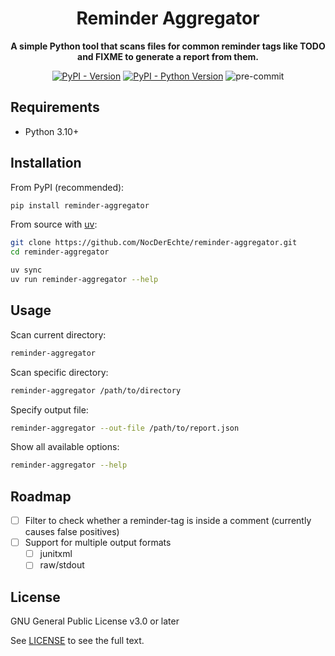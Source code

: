 <div align="center">

# Reminder Aggregator

**A simple Python tool that scans files for common reminder tags like TODO and FIXME to generate a report from them.**

[![PyPI - Version](https://img.shields.io/pypi/v/reminder-aggregator)](https://pypi.org/project/reminder-aggregator/)
[![PyPI - Python Version](https://img.shields.io/pypi/pyversions/reminder-aggregator)](https://pypi.org/project/reminder-aggregator/)
![pre-commit](https://img.shields.io/badge/pre--commit-enabled-brightgreen?logo=pre-commit)

</div>

## Requirements

- Python 3.10+

## Installation

From PyPI (recommended):

```bash
pip install reminder-aggregator
```

From source with [uv](https://docs.astral.sh/uv/getting-started/installation/):

```bash
git clone https://github.com/NocDerEchte/reminder-aggregator.git
cd reminder-aggregator

uv sync
uv run reminder-aggregator --help
```

## Usage

Scan current directory:

```bash
reminder-aggregator
```

Scan specific directory:

```bash
reminder-aggregator /path/to/directory
```

Specify output file:

```bash
reminder-aggregator --out-file /path/to/report.json
```

Show all available options:

```bash
reminder-aggregator --help
```

## Roadmap

- [ ] Filter to check whether a reminder-tag is inside a comment (currently causes false positives)
- [ ] Support for multiple output formats
  - [ ] junitxml
  - [ ] raw/stdout

## License

GNU General Public License v3.0 or later

See [LICENSE](./LICENSE) to see the full text.

